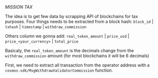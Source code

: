 *MISSION TAX*

The idea is to get few data by scrapping API of blockchains for tax purposes.
Four things needs to be extracted from a block hash:
```block_id``` | ```txhash```	| ```timestamp``` |	```withdraw_commission```

Others column we gonna add:
```real_token_amount``` | ```price_usd```	| ```price_<your_currency>``` |	```total_price```

Basicaly, the ```real_token_amount``` is the decimals change from the ```withdraw_commission``` amount (for most blockchains it will be 6 decimals)

First, we need to extract all transaction from the operator address with a ```cosmos-sdk/MsgWithdrawValidatorCommission``` function.
